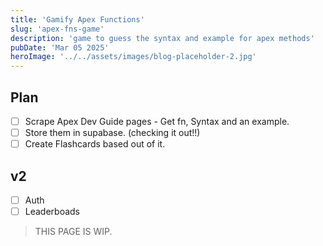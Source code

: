 ```yaml
---
title: 'Gamify Apex Functions'
slug: 'apex-fns-game'
description: 'game to guess the syntax and example for apex methods'
pubDate: 'Mar 05 2025'
heroImage: '../../assets/images/blog-placeholder-2.jpg'
---
```


## Plan

- [ ] Scrape Apex Dev Guide pages - Get fn, Syntax and an example.
- [ ] Store them in supabase. (checking it out!!)
- [ ] Create Flashcards based out of it.

## v2

- [ ] Auth
- [ ] Leaderboads

> THIS PAGE IS WIP.
